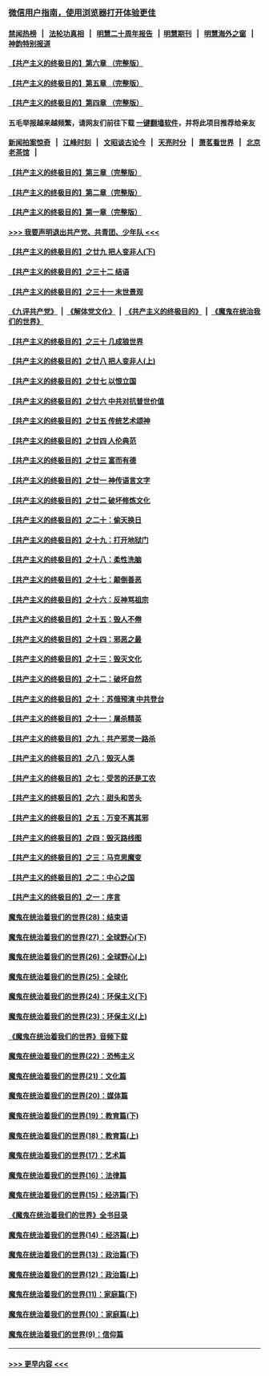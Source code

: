 ### [微信用户指南，使用浏览器打开体验更佳](https://github.com/gfw-breaker/banned-news1/blob/master/indexes/wechat-guide.md?t=0)
#### [禁闻热榜](热点新闻.md?t=0)  &nbsp;&nbsp;|&nbsp;&nbsp; [法轮功真相](https://github.com/gfw-breaker/truth/blob/master/README.md?t=0) &nbsp;&nbsp;|&nbsp;&nbsp; [明慧二十周年报告](https://github.com/gfw-breaker/mh-reports/blob/master/README.md?t=0) &nbsp;&nbsp;|&nbsp;&nbsp;[明慧期刊](https://github.com/gfw-breaker/mh-qikan) &nbsp;&nbsp;|&nbsp;&nbsp; [明慧海外之窗](https://github.com/gfw-breaker/mh-news/blob/master/README.md?t=0) &nbsp;&nbsp;|&nbsp;&nbsp; [神韵特别报道](https://github.com/gfw-breaker/mh-news/blob/master/shenyun.md?t=0)
#### [【共产主义的终极目的】第六章 （完整版）](../pages/nsc422/n11428913.md?t=02042101) 
#### [【共产主义的终极目的】第五章 （完整版）](../pages/nsc422/n11428912.md?t=02042101) 
#### [【共产主义的终极目的】第四章 （完整版）](../pages/nsc422/n11428907.md?t=02042101) 
#### 五毛举报越来越频繁，请网友们前往下载 [一键翻墙软件](https://github.com/gfw-breaker/ssr-accounts)，并将此项目推荐给亲友
#### [新闻拍案惊奇](https://github.com/gfw-breaker/banned-news1/blob/master/pages/link4.md) &nbsp;&nbsp;|&nbsp;&nbsp; [江峰时刻](https://github.com/gfw-breaker/banned-news1/blob/master/pages/link4.md) &nbsp;&nbsp;|&nbsp;&nbsp; [文昭谈古论今](https://github.com/gfw-breaker/banned-news1/blob/master/pages/link4.md) &nbsp;&nbsp;|&nbsp;&nbsp; [天亮时分](https://github.com/gfw-breaker/banned-news1/blob/master/pages/link4.md) &nbsp;&nbsp;|&nbsp;&nbsp; [萧茗看世界](https://github.com/gfw-breaker/banned-news1/blob/master/pages/link4.md) &nbsp;&nbsp;|&nbsp;&nbsp; [北京老茶馆](https://github.com/gfw-breaker/banned-news1/blob/master/pages/link4.md) &nbsp;&nbsp;|&nbsp;&nbsp; 
#### [【共产主义的终极目的】第三章（完整版）](../pages/nsc422/n11428848.md?t=02042101) 
#### [【共产主义的终极目的】第二章（完整版）](../pages/nsc422/n11428831.md?t=02042101) 
#### [【共产主义的终极目的】第一章（完整版）](../pages/nsc422/n11417651.md?t=02042101) 
#### [>>> 我要声明退出共产党、共青团、少年队 <<<](https://github.com/begood0513/goodnews/blob/master/quit/letter.md) 
#### [【共产主义的终极目的】之廿九 把人变非人(下)](../pages/nsc422/n11344140.md?t=02042101) 
#### [【共产主义的终极目的】之三十二 结语](../pages/nsc422/n11360535.md?t=02042101) 
#### [【共产主义的终极目的】之三十一 末世景观](../pages/nsc422/n11351129.md?t=02042101) 
#### [《九评共产党》](https://github.com/begood0513/9ping.md/blob/master/README.md) &nbsp;|&nbsp; [《解体党文化》](../../../../jtdwh.md/blob/master/README.md)  &nbsp;|&nbsp; [《共产主义的终极目的》](../../../../gczydzjmd.md/blob/master/README.md) &nbsp;|&nbsp; [《魔鬼在统治我们的世界》](../../../../mgztzwmdsj.md/blob/master/README.md) 
#### [【共产主义的终极目的】之三十 几成狼世界](../pages/nsc422/n11348280.md?t=02042101) 
#### [【共产主义的终极目的】之廿八 把人变非人(上)](../pages/nsc422/n11340492.md?t=02042101) 
#### [【共产主义的终极目的】之廿七 以恨立国](../pages/nsc422/n11336944.md?t=02042101) 
#### [【共产主义的终极目的】之廿六 中共对抗普世价值](../pages/nsc422/n11324785.md?t=02042101) 
#### [【共产主义的终极目的】之廿五 传统艺术颂神](../pages/nsc422/n11296396.md?t=02042101) 
#### [【共产主义的终极目的】之廿四 人伦典范](../pages/nsc422/n11296397.md?t=02042101) 
#### [【共产主义的终极目的】之廿三 富而有德](../pages/nsc422/n11283598.md?t=02042101) 
#### [【共产主义的终极目的】之廿一 神传语言文字](../pages/nsc422/n11263265.md?t=02042101) 
#### [【共产主义的终极目的】之廿二 破坏修炼文化](../pages/nsc422/n11245728.md?t=02042101) 
#### [【共产主义的终极目的】之二十：偷天换日](../pages/nsc422/n11238846.md?t=02042101) 
#### [【共产主义的终极目的】之十九：打开地狱门](../pages/nsc422/n11206376.md?t=02042101) 
#### [【共产主义的终极目的】之十八：柔性洗脑](../pages/nsc422/n11199994.md?t=02042101) 
#### [【共产主义的终极目的】之十七：颠倒善恶](../pages/nsc422/n11179782.md?t=02042101) 
#### [【共产主义的终极目的】之十六：反神骂祖宗](../pages/nsc422/n11166798.md?t=02042101) 
#### [【共产主义的终极目的】之十五：毁人不倦](../pages/nsc422/n11166792.md?t=02042101) 
#### [【共产主义的终极目的】之十四：邪恶之最](../pages/nsc422/n11150249.md?t=02042101) 
#### [【共产主义的终极目的】之十三：毁灭文化](../pages/nsc422/n11135227.md?t=02042101) 
#### [【共产主义的终极目的】之十二：破坏自然](../pages/nsc422/n11135214.md?t=02042101) 
#### [【共产主义的终极目的】之十：苏俄预演 中共登台](../pages/nsc422/n11118424.md?t=02042101) 
#### [【共产主义的终极目的】之十一：屠杀精英](../pages/nsc422/n11118442.md?t=02042101) 
#### [【共产主义的终极目的】之九：共产邪灵一路杀](../pages/nsc422/n11114139.md?t=02042101) 
#### [【共产主义的终极目的】之八：毁灭人类](../pages/nsc422/n11108503.md?t=02042101) 
#### [【共产主义的终极目的】之七：受苦的还是工农](../pages/nsc422/n11101809.md?t=02042101) 
#### [【共产主义的终极目的】之六：甜头和苦头](../pages/nsc422/n11096971.md?t=02042101) 
#### [【共产主义的终极目的】之五：万变不离其邪](../pages/nsc422/n11091285.md?t=02042101) 
#### [【共产主义的终极目的】之四：毁灭路线图](../pages/nsc422/n11086284.md?t=02042101) 
#### [【共产主义的终极目的】之三：马克思魔变](../pages/nsc422/n11061941.md?t=02042101) 
#### [【共产主义的终极目的】之二：中心之国](../pages/nsc422/n11047728.md?t=02042101) 
#### [【共产主义的终极目的】之一：序言](../pages/nsc422/n11086077.md?t=02042101) 
#### [魔鬼在统治着我们的世界(28)：结束语](../pages/nsc422/n10936246.md?t=02042101) 
#### [魔鬼在统治着我们的世界(27)：全球野心(下)](../pages/nsc422/n10928319.md?t=02042101) 
#### [魔鬼在统治着我们的世界(26)：全球野心(上)](../pages/nsc422/n10900318.md?t=02042101) 
#### [魔鬼在统治着我们的世界(25)：全球化](../pages/nsc422/n10788205.md?t=02042101) 
#### [魔鬼在统治着我们的世界(24)：环保主义(下)](../pages/nsc422/n10695307.md?t=02042101) 
#### [魔鬼在统治着我们的世界(23)：环保主义(上)](../pages/nsc422/n10688613.md?t=02042101) 
#### [《魔鬼在统治着我们的世界》音频下载](../pages/nsc422/n10635553.md?t=02042101) 
#### [魔鬼在统治着我们的世界(22)：恐怖主义](../pages/nsc422/n10614727.md?t=02042101) 
#### [魔鬼在统治着我们的世界(21)：文化篇](../pages/nsc422/n10597706.md?t=02042101) 
#### [魔鬼在统治着我们的世界(20)：媒体篇](../pages/nsc422/n10586579.md?t=02042101) 
#### [魔鬼在统治着我们的世界(19)：教育篇(下)](../pages/nsc422/n10564808.md?t=02042101) 
#### [魔鬼在统治着我们的世界(18)：教育篇(上)](../pages/nsc422/n10526970.md?t=02042101) 
#### [魔鬼在统治着我们的世界(17)：艺术篇](../pages/nsc422/n10499093.md?t=02042101) 
#### [魔鬼在统治着我们的世界(16)：法律篇](../pages/nsc422/n10485969.md?t=02042101) 
#### [魔鬼在统治着我们的世界(15)：经济篇(下)](../pages/nsc422/n10469975.md?t=02042101) 
#### [《魔鬼在统治着我们的世界》全书目录](../pages/nsc422/n10464261.md?t=02042101) 
#### [魔鬼在统治着我们的世界(14)：经济篇(上)](../pages/nsc422/n10457370.md?t=02042101) 
#### [魔鬼在统治着我们的世界(13)：政治篇(下)](../pages/nsc422/n10448270.md?t=02042101) 
#### [魔鬼在统治着我们的世界(12)：政治篇(上)](../pages/nsc422/n10444576.md?t=02042101) 
#### [魔鬼在统治着我们的世界(11)：家庭篇(下)](../pages/nsc422/n10440961.md?t=02042101) 
#### [魔鬼在统治着我们的世界(10)：家庭篇(上)](../pages/nsc422/n10435448.md?t=02042101) 
#### [魔鬼在统治着我们的世界(9)：信仰篇](../pages/nsc422/n10432159.md?t=02042101) 

----
#### [ >>> 更早内容 <<< ](../indexes/nsc422-earlier.md)
